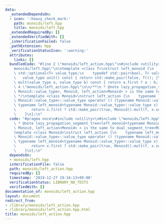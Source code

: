 ```yaml
---
data:
  _extendedDependsOn:
  - icon: ':heavy_check_mark:'
    path: monoids/left.hpp
    title: monoids/left.hpp
  _extendedRequiredBy: []
  _extendedVerifiedWith: []
  _isVerificationFailed: false
  _pathExtension: hpp
  _verificationStatusIcon: ':warning:'
  attributes:
    links: []
  bundledCode: "#line 2 \"monoids/left_action.hpp\"\n#include <utility>\n#line 3 \"\
    monoids/left.hpp\"\n\ntemplate <class T>\nstruct left_monoid {\n    // typedef\
    \ std::optional<T> value_type;\n    typedef std::pair<bool, T> value_type;\n \
    \   value_type unit() const { return std::make_pair(false, T()); }\n    value_type\
    \ mult(value_type a, value_type b) const { return a.first ? a : b; }\n};\n#line\
    \ 4 \"monoids/left_action.hpp\"\n\n/**\n * @note lazy_propagation_segment_tree<left_monoid<typename\
    \ Monoid::value_type>, Monoid, left_action<Monoid> > is the same to dual_segment_tree<Monoid>\n\
    \ */\ntemplate <class Monoid>\nstruct left_action {\n    typename left_monoid<typename\
    \ Monoid::value_type>::value_type operator () (typename Monoid::value_type f,\
    \ typename left_monoid<typename Monoid::value_type>::value_type x) const {\n \
    \       return x.first ? std::make_pair(true, Monoid().mult(f, x.second)) : x;\n\
    \    }\n};\n"
  code: "#pragma once\n#include <utility>\n#include \"monoids/left.hpp\"\n\n/**\n\
    \ * @note lazy_propagation_segment_tree<left_monoid<typename Monoid::value_type>,\
    \ Monoid, left_action<Monoid> > is the same to dual_segment_tree<Monoid>\n */\n\
    template <class Monoid>\nstruct left_action {\n    typename left_monoid<typename\
    \ Monoid::value_type>::value_type operator () (typename Monoid::value_type f,\
    \ typename left_monoid<typename Monoid::value_type>::value_type x) const {\n \
    \       return x.first ? std::make_pair(true, Monoid().mult(f, x.second)) : x;\n\
    \    }\n};\n"
  dependsOn:
  - monoids/left.hpp
  isVerificationFile: false
  path: monoids/left_action.hpp
  requiredBy: []
  timestamp: '2019-12-27 19:16:13+09:00'
  verificationStatus: LIBRARY_NO_TESTS
  verifiedWith: []
documentation_of: monoids/left_action.hpp
layout: document
redirect_from:
- /library/monoids/left_action.hpp
- /library/monoids/left_action.hpp.html
title: monoids/left_action.hpp
---
```

